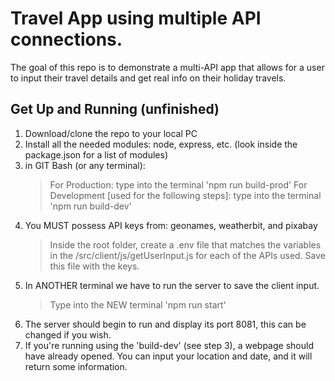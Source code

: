 # Travel App using multiple API connections.

The goal of this repo is to demonstrate a multi-API app that allows for a user to input their travel details and get real info on their holiday travels.

## Get Up and Running (unfinished)
1) Download/clone the repo to your local PC
2) Install all the needed modules: node, express, etc. (look inside the package.json for a list of modules)
3) in GIT Bash (or any terminal):
    >For Production: type into the terminal 'npm run build-prod'
    > For Development [used for the following steps]: type into the terminal 'npm run build-dev'
4) You MUST possess API keys from: geonames, weatherbit, and pixabay
    > Inside the root folder, create a .env file that matches the variables in the /src/client/js/getUserInput.js for each of the APIs used. Save this file with the keys.
5) In ANOTHER terminal we have to run the server to save the client input.
    >Type into the NEW terminal 'npm run start'
6) The server should begin to run and display its port 8081, this can be changed if you wish.
7) If you're running using the 'build-dev' (see step 3), a webpage should have already opened. You can input your location and date, and it will return some information.



